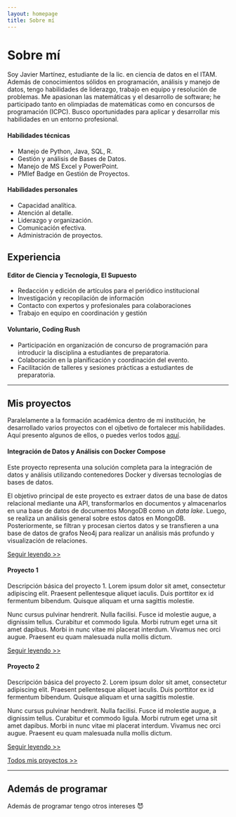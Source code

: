 ```yaml
---
layout: homepage
title: Sobre mí
---
```

# Sobre mí
Soy Javier Martínez, estudiante de la lic. en ciencia de datos en el ITAM. Además de conocimientos sólidos en programación, análisis y manejo de datos, tengo habilidades de liderazgo, trabajo en equipo y resolución de problemas. Me apasionan las matemáticas y el desarrollo de software; he participado tanto en olimpiadas de matemáticas como en concursos de programación (ICPC). Busco oportunidades para aplicar y desarrollar mis habilidades en un entorno profesional.

#### Habilidades técnicas
* Manejo de Python, Java, SQL, R. 
* Gestión y análisis de Bases de Datos. 
* Manejo de MS Excel y PowerPoint. 
* PMIef Badge en Gestión de Proyectos. 

#### Habilidades personales
* Capacidad analítica. 
* Atención al detalle. 
* Liderazgo y organización. 
* Comunicación efectiva. 
* Administración de proyectos.  


## Experiencia

#### Editor de Ciencia y Tecnología, El Supuesto 
* Redacción y edición de artículos para el periódico institucional 
* Investigación y recopilación de información 
* Contacto con expertos y profesionales para colaboraciones 
* Trabajo en equipo en coordinación y gestión 

#### Voluntario, Coding Rush 
* Participación en organización de concurso de programación para introducir la disciplina a estudiantes de preparatoria. 
* Colaboración en la planificación y coordinación del evento. 
* Facilitación de talleres y sesiones prácticas a estudiantes de preparatoria. 

---

## Mis proyectos
Paralelamente a la formación académica dentro de mi institución, he desarrollado varios proyectos con el ojbetivo de fortalecer mis habilidades. Aquí presento algunos de ellos, o puedes verlos todos <a href="{{ '/tags' | relative_url }}">aquí</a>.

#### Integración de Datos y Análisis con Docker Compose
Este proyecto representa una solución completa para la integración de datos y análisis utilizando contenedores Docker y diversas tecnologías de bases de datos.

El objetivo principal de este proyecto es extraer datos de una base de datos relacional mediante una API, transformarlos en documentos y almacenarlos en una base de datos de documentos MongoDB como un _data lake_. Luego, se realiza un análisis general sobre estos datos en MongoDB. Posteriormente, se filtran y procesan ciertos datos y se transfieren a una base de datos de grafos Neo4j para realizar un análisis más profundo y visualización de relaciones. 

<a href="{{ '/proyecto/2024/05/30/integracion-de-datos.html' | relative_url }}">Seguir leyendo >></a>

#### Proyecto 1
Descripción básica del proyecto 1. Lorem ipsum dolor sit amet, consectetur adipiscing elit. Praesent pellentesque aliquet iaculis. Duis porttitor ex id fermentum bibendum. Quisque aliquam et urna sagittis molestie.

Nunc cursus pulvinar hendrerit. Nulla facilisi. Fusce id molestie augue, a dignissim tellus. Curabitur et commodo ligula. Morbi rutrum eget urna sit amet dapibus. Morbi in nunc vitae mi placerat interdum. Vivamus nec orci augue. Praesent eu quam malesuada nulla mollis dictum. 

<a href="{{ '/proyecto/2024/05/25/proyecto-1.html' | relative_url }}">Seguir leyendo >></a>

#### Proyecto 2
Descripción básica del proyecto 2. Lorem ipsum dolor sit amet, consectetur adipiscing elit. Praesent pellentesque aliquet iaculis. Duis porttitor ex id fermentum bibendum. Quisque aliquam et urna sagittis molestie.

Nunc cursus pulvinar hendrerit. Nulla facilisi. Fusce id molestie augue, a dignissim tellus. Curabitur et commodo ligula. Morbi rutrum eget urna sit amet dapibus. Morbi in nunc vitae mi placerat interdum. Vivamus nec orci augue. Praesent eu quam malesuada nulla mollis dictum. 

<a href="{{ '/proyecto/2024/05/25/proyecto-2.html' | relative_url }}">Seguir leyendo >></a>

<a href="{{ '/tags' | relative_url }}">Todos mis proyectos >></a>

---

## Además de programar
Además de programar tengo otros intereses &#128520;
